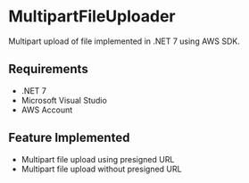 # MultipartFileUploader
Multipart upload of file implemented in .NET 7 using AWS SDK.

## Requirements
- .NET 7
- Microsoft Visual Studio 
- AWS Account

## Feature Implemented
- Multipart file upload using presigned URL
- Multipart file upload without presigned URL
